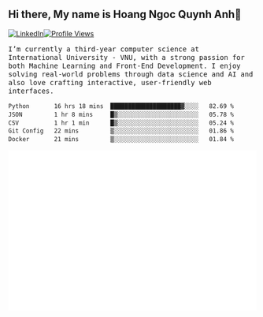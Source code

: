 ## Hi there, My name is Hoang Ngoc Quynh Anh👋

[![LinkedIn](https://img.shields.io/badge/LinkedIn-0077B5?style=flat&logo=linkedin&logoColor=white)](https://www.linkedin.com/in/quynhanh572004/)[![Profile Views](https://komarev.com/ghpvc/?username=Greekatz&color=blue&style=flat-square)](https://github.com/quynhanhhoang572004)  

<samp> I’m currently a third-year computer science at International University - VNU, with a strong passion for both Machine Learning and Front-End Development. I enjoy solving real-world problems through data science and AI and also love crafting interactive, user-friendly web interfaces.<samp> 




<!--START_SECTION:waka-->

```txt
Python       16 hrs 18 mins  ████████████████████▓░░░░   82.69 %
JSON         1 hr 8 mins     █▒░░░░░░░░░░░░░░░░░░░░░░░   05.78 %
CSV          1 hr 1 min      █▒░░░░░░░░░░░░░░░░░░░░░░░   05.24 %
Git Config   22 mins         ▒░░░░░░░░░░░░░░░░░░░░░░░░   01.86 %
Docker       21 mins         ▒░░░░░░░░░░░░░░░░░░░░░░░░   01.84 %
```

<!--END_SECTION:waka-->

![Full-year Contribution Calendar](https://github.com/quynhanhhoang572004/quynhanhhoang572004/blob/main/metrics.plugin.isocalendar.fullyear.svg)

